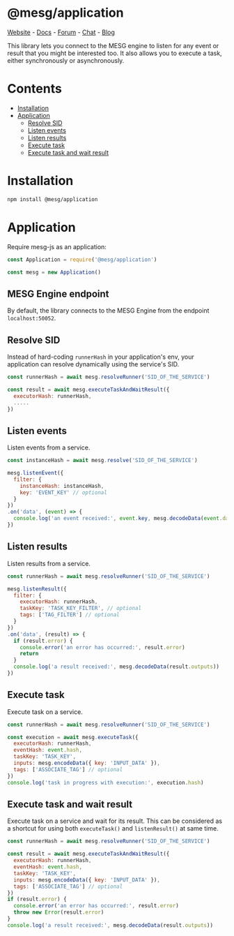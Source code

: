# @mesg/application

[Website](https://mesg.com/) - [Docs](https://docs.mesg.com/) - [Forum](https://forum.mesg.com/) - [Chat](https://discordapp.com/invite/SaZ5HcE) - [Blog](https://blog.mesg.com)

This library lets you connect to the MESG engine to listen for any event or result that you might be interested too. It also allows you to execute a task, either synchronously or asynchronously.

# Contents

- [Installation](#installation)
- [Application](#application)
  - [Resolve SID](#resolve-sid)
  - [Listen events](#listen-events)
  - [Listen results](#listen-results)
  - [Execute task](#execute-task)
  - [Execute task and wait result](#execute-task-and-wait-result)

# Installation

```bash
npm install @mesg/application
```

# Application

Require mesg-js as an application:

```javascript
const Application = require('@mesg/application')

const mesg = new Application()
```

## MESG Engine endpoint

By default, the library connects to the MESG Engine from the endpoint `localhost:50052`.

## Resolve SID

Instead of hard-coding `runnerHash` in your application's env, your application can resolve dynamically using the service's SID.

```javascript
const runnerHash = await mesg.resolveRunner('SID_OF_THE_SERVICE')

const result = await mesg.executeTaskAndWaitResult({
  executorHash: runnerHash,
  .....
})
```

## Listen events

Listen events from a service.

```javascript
const instanceHash = await mesg.resolve('SID_OF_THE_SERVICE')

mesg.listenEvent({
  filter: {
    instanceHash: instanceHash,
    key: 'EVENT_KEY' // optional
  }
})
.on('data', (event) => {
  console.log('an event received:', event.key, mesg.decodeData(event.data))
})
```

## Listen results

Listen results from a service.

```javascript
const runnerHash = await mesg.resolveRunner('SID_OF_THE_SERVICE')

mesg.listenResult({
  filter: {
    executorHash: runnerHash,
    taskKey: 'TASK_KEY_FILTER', // optional
    tags: ['TAG_FILTER'] // optional
  }
})
.on('data', (result) => {
  if (result.error) {
    console.error('an error has occurred:', result.error)
    return
  }
  console.log('a result received:', mesg.decodeData(result.outputs))
})
```

## Execute task

Execute task on a service.

```javascript
const runnerHash = await mesg.resolveRunner('SID_OF_THE_SERVICE')

const execution = await mesg.executeTask({
  executorHash: runnerHash,
  eventHash: event.hash,
  taskKey: 'TASK_KEY',
  inputs: mesg.encodeData({ key: 'INPUT_DATA' }),
  tags: ['ASSOCIATE_TAG'] // optional
})
console.log('task in progress with execution:', execution.hash)
```

## Execute task and wait result

Execute task on a service and wait for its result.
This can be considered as a shortcut for using both `executeTask()` and `listenResult()` at same time.

```javascript
const runnerHash = await mesg.resolveRunner('SID_OF_THE_SERVICE')

const result = await mesg.executeTaskAndWaitResult({
  executorHash: runnerHash,
  eventHash: event.hash,
  taskKey: 'TASK_KEY',
  inputs: mesg.encodeData({ key: 'INPUT_DATA' }),
  tags: ['ASSOCIATE_TAG'] // optional
})
if (result.error) {
  console.error('an error has occurred:', result.error)
  throw new Error(result.error)
}
console.log('a result received:', mesg.decodeData(result.outputs))
```